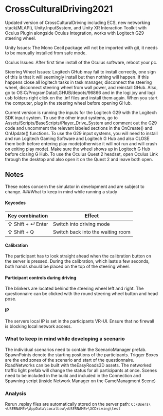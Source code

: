 # CrossCulturalDriving2021

Updated version of CrossCulturalDriving including ECS, new networking stack(MLAPI), Unity.InputSystem, and Unity XR Interaction Toolkit with Oculus Plugin alongside Oculus Integration, works with Logitech G29 steering wheel.

Unity Issues: The Mono Cecil package will not be imported with git, it needs to be manually installed from safe mode.

Oculus Issues: After first time install of the Oculus software, reboot your pc.

Steering Wheel Issues: Logitech GHub may fail to install correctly, one sign of this is that it will seemingly install but then nothing will happen. If this happens close all logitech tasks in task manager, disconnect the steering wheel, disconnect steering wheel from wall power, and reinstall GHub. Also, go to OS:C/ProgramData/LGHUB/depots/96866 and in the logi joy and logi usb folders right click on the .inf files and install them again. When you start the computer, plug in the steering wheel before opening GHub.

Current version is running the inputs for the Logitech G29 with the Logitech SDK input system. To use the other input systems, go to Assets/Scripts/BaseScripts/Player_Drive_System
and comment out the G29 code and uncomment the relevant labeled sections in the OnCreate() and OnUpdate() functions. To use the G29 input systems, you will need to install and run
Logitech Gaming Software and Logitech G Hub and also CLOSE them both before entering play mode(otherwise it will not run and will crash on exiting play mode). Make sure the wheel shows up in Logitech G Hub before closing G Hub. To use the Oculus Quest 2 headset, open Oculus Link through the desktop and also open it on the Quest 2 and leave both open.

## Notes
These notes concern the simulator in development and are subject to change.
###What to keep in mind while running a study
#### Keycodes

| Key combination | Effect                            |
|-----------------|-----------------------------------|
|⇧ Shift +  ↵ Enter | Switch into driving mode |
|⇧ Shift +  Q  | Switch back into the waiting room |


#### Calibration
The participant has to look straight ahead when the calibration button on the server is pressed.
During the calibration, which lasts a few seconds, both hands should be placed on the top of the steering wheel. 

#### Participant controls during driving
The blinkers are located behind the steering wheel left and right. 
The questionnaire can be clicked with the round steering wheel button and head pose. 

#### IP 
The servers local IP is set in the participants VR-UI. Ensure that no firewall is blocking local network access. 

### What to keep in mind while developing a scenario
The individual scenarios need to contain the ScenarioManager prefab. SpawnPoints denote the starting positions of the participants. Trigger Boxes are the end zones of the scenario and start of the questionnaire. 
RoadNetworks can be built with theEasyRoads3D assets. The networked traffic light prefab will change the status for all participants at once. 
Scenes need to be included in the build and included in the Connection and Spawning script (inside Network Manager on the GameManagment Scene)

### Analysis
Rerun .replay files are automatically stored on the server path: `C:\Users\<USERNAME>\AppData\LocalLow\<USERNAME>\XCDriving\test`
